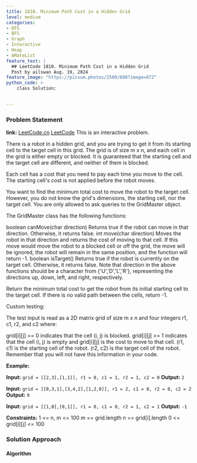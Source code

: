 ```yaml
---
title: 1810. Minimum Path Cost in a Hidden Grid
level: medium
categories:
- DFS
- BFS
- Graph
- Interactive
- Heap
- AMateList
feature_text: |
  ## LeetCode 1810. Minimum Path Cost in a Hidden Grid
  Post by ailswan Aug. 19, 2024
feature_image: "https://picsum.photos/2560/600?image=872"
python_code: >
    class Solution:
   

---
```


### Problem Statement
**link:**
[LeetCode.cn](https://leetcode.cn/problems/largest-plus-sign/)
[LeetCode](https://leetcode.com/largest-plus-sign/)
This is an interactive problem.

There is a robot in a hidden grid, and you are trying to get it from its starting cell to the target cell in this grid. The grid is of size m x n, and each cell in the grid is either empty or blocked. It is guaranteed that the starting cell and the target cell are different, and neither of them is blocked.

Each cell has a cost that you need to pay each time you move to the cell. The starting cell's cost is not applied before the robot moves.

You want to find the minimum total cost to move the robot to the target cell. However, you do not know the grid's dimensions, the starting cell, nor the target cell. You are only allowed to ask queries to the GridMaster object.

The GridMaster class has the following functions:

boolean canMove(char direction) Returns true if the robot can move in that direction. Otherwise, it returns false.
int move(char direction) Moves the robot in that direction and returns the cost of moving to that cell. If this move would move the robot to a blocked cell or off the grid, the move will be ignored, the robot will remain in the same position, and the function will return -1.
boolean isTarget() Returns true if the robot is currently on the target cell. Otherwise, it returns false.
Note that direction in the above functions should be a character from {'U','D','L','R'}, representing the directions up, down, left, and right, respectively.

Return the minimum total cost to get the robot from its initial starting cell to the target cell. If there is no valid path between the cells, return -1.

Custom testing:

The test input is read as a 2D matrix grid of size m x n and four integers r1, c1, r2, and c2 where:

grid[i][j] == 0 indicates that the cell (i, j) is blocked.
grid[i][j] >= 1 indicates that the cell (i, j) is empty and grid[i][j] is the cost to move to that cell.
(r1, c1) is the starting cell of the robot.
(r2, c2) is the target cell of the robot.
Remember that you will not have this information in your code.

**Example:**

**Input:** `grid = [[2,3],[1,1]], r1 = 0, c1 = 1, r2 = 1, c2 = 0`
**Output:** `2`

**Input:** `grid = [[0,3,1],[3,4,2],[1,2,0]], r1 = 2, c1 = 0, r2 = 0, c2 = 2`
**Output:** `9`

**Input:** `grid = [[1,0],[0,1]], r1 = 0, c1 = 0, r2 = 1, c2 = 1`
**Output:** `-1`


**Constraints:**
1 <= n, m <= 100
m == grid.length
n == grid[i].length
0 <= grid[i][j] <= 100

### Solution Approach
 
#### Algorithm
 